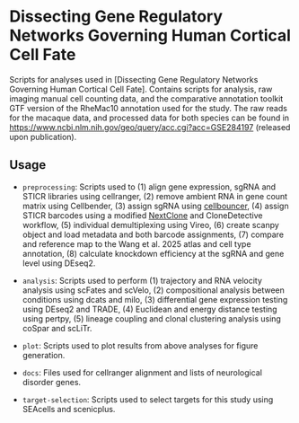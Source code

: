 # Dissecting Gene Regulatory Networks Governing Human Cortical Cell Fate
Scripts for analyses used in [Dissecting Gene Regulatory Networks Governing Human Cortical Cell Fate]. Contains scripts for analysis, raw imaging manual cell counting data, and the comparative annotation toolkit GTF version of the RheMac10 annotation used for the study. The raw reads for the macaque data, and processed data for both species can be found in https://www.ncbi.nlm.nih.gov/geo/query/acc.cgi?acc=GSE284197 (released upon publication). 

## Usage

* `preprocessing`: Scripts used to (1) align gene expression, sgRNA and STICR libraries using cellranger, (2) remove ambient RNA in gene count matrix using Cellbender, (3) assign sgRNA using [cellbouncer](https://github.com/nkschaefer/cellbouncer), (4) assign STICR barcodes using a modified [NextClone](https://github.com/cnk113/NextClone) and CloneDetective workflow, (5) individual demultiplexing using Vireo, (6) create scanpy object and load metadata and both barcode assignments, (7) compare and reference map to the Wang et al. 2025 atlas and cell type annotation, (8) calculate knockdown efficiency at the sgRNA and gene level using DEseq2.

* `analysis`: Scripts used to perform (1) trajectory and RNA velocity analysis using scFates and scVelo, (2) compositional analysis between conditions using dcats and milo, (3) differential gene expression testing using DEseq2 and TRADE, (4) Euclidean and energy distance testing using pertpy, (5) lineage coupling and clonal clustering analysis using coSpar and scLiTr.

* `plot`: Scripts used to plot results from above analyses for figure generation.

* `docs`: Files used for cellranger alignment and lists of neurological disorder genes.

* `target-selection`: Scripts used to select targets for this study using SEAcells and scenicplus.






